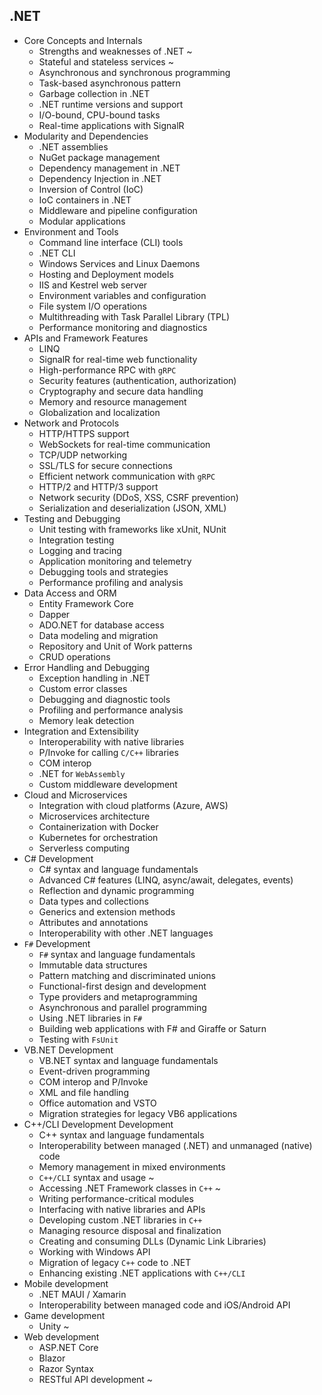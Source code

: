 ## .NET

- Core Concepts and Internals
  - Strengths and weaknesses of .NET ~
  - Stateful and stateless services ~
  - Asynchronous and synchronous programming
  - Task-based asynchronous pattern
  - Garbage collection in .NET
  - .NET runtime versions and support
  - I/O-bound, CPU-bound tasks
  - Real-time applications with SignalR
- Modularity and Dependencies
  - .NET assemblies
  - NuGet package management
  - Dependency management in .NET
  - Dependency Injection in .NET
  - Inversion of Control (IoC)
  - IoC containers in .NET
  - Middleware and pipeline configuration
  - Modular applications
- Environment and Tools
  - Command line interface (CLI) tools 
  - .NET CLI
  - Windows Services and Linux Daemons
  - Hosting and Deployment models
  - IIS and Kestrel web server
  - Environment variables and configuration
  - File system I/O operations
  - Multithreading with Task Parallel Library (TPL)
  - Performance monitoring and diagnostics
- APIs and Framework Features
  - LINQ
  - SignalR for real-time web functionality
  - High-performance RPC with `gRPC`
  - Security features (authentication, authorization)
  - Cryptography and secure data handling
  - Memory and resource management
  - Globalization and localization
- Network and Protocols
  - HTTP/HTTPS support
  - WebSockets for real-time communication
  - TCP/UDP networking
  - SSL/TLS for secure connections
  - Efficient network communication with `gRPC`
  - HTTP/2 and HTTP/3 support
  - Network security (DDoS, XSS, CSRF prevention)
  - Serialization and deserialization (JSON, XML)
- Testing and Debugging
  - Unit testing with frameworks like xUnit, NUnit
  - Integration testing
  - Logging and tracing
  - Application monitoring and telemetry
  - Debugging tools and strategies
  - Performance profiling and analysis
- Data Access and ORM
  - Entity Framework Core
  - Dapper
  - ADO.NET for database access
  - Data modeling and migration
  - Repository and Unit of Work patterns
  - CRUD operations
- Error Handling and Debugging
  - Exception handling in .NET
  - Custom error classes
  - Debugging and diagnostic tools
  - Profiling and performance analysis
  - Memory leak detection
- Integration and Extensibility
  - Interoperability with native libraries
  - P/Invoke for calling `C/C++` libraries
  - COM interop
  - .NET for `WebAssembly`
  - Custom middleware development
- Cloud and Microservices
  - Integration with cloud platforms (Azure, AWS)
  - Microservices architecture
  - Containerization with Docker
  - Kubernetes for orchestration
  - Serverless computing
- C# Development
  - C# syntax and language fundamentals
  - Advanced C# features (LINQ, async/await, delegates, events)
  - Reflection and dynamic programming
  - Data types and collections
  - Generics and extension methods
  - Attributes and annotations
  - Interoperability with other .NET languages
- `F#` Development
  - `F#` syntax and language fundamentals
  - Immutable data structures
  - Pattern matching and discriminated unions
  - Functional-first design and development
  - Type providers and metaprogramming
  - Asynchronous and parallel programming
  - Using .NET libraries in `F#`
  - Building web applications with F# and Giraffe or Saturn
  - Testing with `FsUnit`
- VB.NET Development
  - VB.NET syntax and language fundamentals
  - Event-driven programming
  - COM interop and P/Invoke
  - XML and file handling
  - Office automation and VSTO
  - Migration strategies for legacy VB6 applications
- C++/CLI Development Development
  - C++ syntax and language fundamentals
  - Interoperability between managed (.NET) and unmanaged (native) code
  - Memory management in mixed environments
  - `C++/CLI` syntax and usage ~
  - Accessing .NET Framework classes in `C++` ~
  - Writing performance-critical modules
  - Interfacing with native libraries and APIs
  - Developing custom .NET libraries in `C++`
  - Managing resource disposal and finalization
  - Creating and consuming DLLs (Dynamic Link Libraries)
  - Working with Windows API
  - Migration of legacy `C++` code to .NET 
  - Enhancing existing .NET applications with `C++/CLI`
- Mobile development
  - .NET MAUI / Xamarin
  - Interoperability between managed code and iOS/Android API
- Game development
  - Unity ~
- Web development
  - ASP.NET Core
  - Blazor
  - Razor Syntax
  - RESTful API development ~
